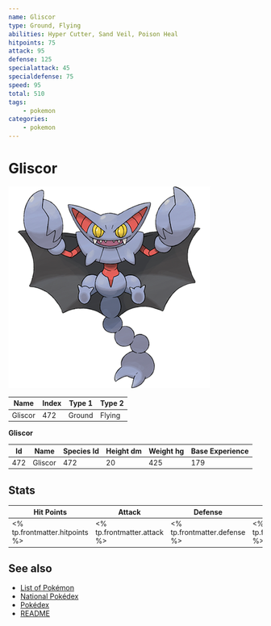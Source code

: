 ```yaml
---
name: Gliscor
type: Ground, Flying
abilities: Hyper Cutter, Sand Veil, Poison Heal
hitpoints: 75
attack: 95
defense: 125
specialattack: 45
specialdefense: 75
speed: 95
total: 510
tags:
    - pokemon
categories:
    - pokemon
---
```


# Gliscor


![Gliscor](images/472.png)

| **Name** | **Index** | **Type 1** | **Type 2** |
|----|----|----|----|
| Gliscor | 472 | Ground | Flying  |

**Gliscor** 




| **Id** | **Name** | **Species Id** | **Height dm** | **Weight hg** | **Base Experience** |
|--------|----------|----------------|------------|------------|---------------------|
| 472 | Gliscor | 472 | 20 | 425 | 179 |



## Stats

| **Hit Points** | **Attack** | **Defense** | **Special Attack** | **Special Defense** | **Speed** | **Total** |
|----------------|------------|-------------|--------------------|---------------------|-----------|-----------|
| <% tp.frontmatter.hitpoints %> | <% tp.frontmatter.attack %> | <% tp.frontmatter.defense %> | <% tp.frontmatter.specialattack %> | <% tp.frontmatter.specialdefense %> | <% tp.frontmatter.speed %> | <% tp.frontmatter.total %> |

## See also

- [List of Pokémon](../pokemon.md)
- [National Pokédex](../national_pokedex.md)
- [Pokédex](../pokedex.md)
- [README](../README.md)
